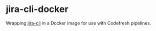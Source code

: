 # jira-cli-docker
Wrapping [jira-cli](https://pypi.python.org/pypi/jira-cli) in a Docker image for use with Codefresh pipelines. 
